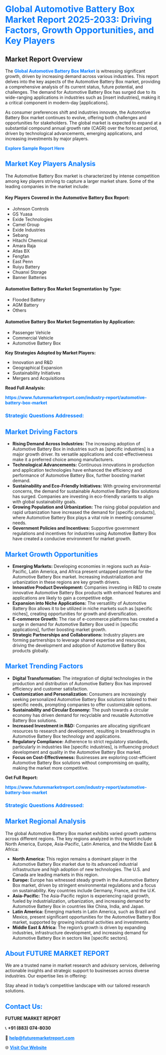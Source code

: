 <h1 style="color: #007BFF;">Global Automotive Battery Box Market Report 2025-2033: Driving Factors, Growth Opportunities, and Key Players</h1>

<section id="overview">
<h2>Market Report Overview</h2>
<p>The <a href="https://www.futuremarketreport.com/industry-report/automotive-battery-box-market" style="color: #007BFF; text-decoration: none;"><strong>Global Automotive Battery Box Market</strong></a> is witnessing significant growth, driven by increasing demand across various industries. This report delves into the key aspects of the Automotive Battery Box market, providing a comprehensive analysis of its current status, future potential, and challenges. The demand for Automotive Battery Box has surged due to its wide-ranging applications in industries such as [insert industries], making it a critical component in modern-day [applications].</p>
<p>As consumer preferences shift and industries innovate, the Automotive Battery Box market continues to evolve, offering both challenges and opportunities for stakeholders. The global market is expected to expand at a substantial compound annual growth rate (CAGR) over the forecast period, driven by technological advancements, emerging applications, and increasing investments by major players.</p>
</section>

<section id="overview">
<p><a href="https://www.futuremarketreport.com/request-sample/reportId=113343" style="color: #007BFF; text-decoration: none;"><strong>Explore Sample Report Here</strong></a></p>
</section>

<section id="key-players">
<h2 style="color: #007BFF;">Market Key Players Analysis</h2>
<p>The Automotive Battery Box market is characterized by intense competition among key players striving to capture a larger market share. Some of the leading companies in the market include:</p>
<h4>Key Players Covered in the Automotive Battery Box Report:</h4>
<ul><li>Johnson Controls</li><li>GS Yuasa</li><li>Exide Technologies</li><li>Camel Group</li><li>Exide Industries</li><li>Sebang</li><li>Hitachi Chemical</li><li>Amara Raja</li><li>Atlas BX</li><li>Fengfan</li><li>East Penn</li><li>Ruiyu Battery</li><li>Chuanxi Storage</li><li>Banner Batteries</li></ul>
<h4>Automotive Battery Box Market Segmentation by Type:</h4>
<ul><li>Flooded Battery</li><li>AGM Battery</li><li>Others</li></ul>

<h4>Automotive Battery Box Market Segmentation by Application:</h4>
<ul><li>Passenger Vehicle</li><li>Commercial Vehicle</li><li>Automotive Battery Box</li></ul>
<p><strong>Key Strategies Adopted by Market Players:</strong></p>
<ul>
<li>Innovation and R&D</li>
<li>Geographical Expansion</li>
<li>Sustainability Initiatives</li>
<li>Mergers and Acquisitions</li>
</ul>
</section>

<section>
<p><strong>Read Full Analysis: </strong></p><a href="https://www.futuremarketreport.com/industry-report/automotive-battery-box-market" style="color: #007BFF; text-decoration: none;"><strong>https://www.futuremarketreport.com/industry-report/automotive-battery-box-market</strong></a>
<h3 style="color: #007BFF;">Strategic Questions Addressed:</h3>
</section>

<section id="driving-factors">
<h2 style="color: #007BFF;">Market Driving Factors</h2>
<ul>
<li><strong>Rising Demand Across Industries:</strong> The increasing adoption of Automotive Battery Box in industries such as [specific industries] is a major growth driver. Its versatile applications and cost-effectiveness make it a preferred choice among manufacturers.</li>
<li><strong>Technological Advancements:</strong> Continuous innovations in production and application technologies have enhanced the efficiency and performance of Automotive Battery Box, further boosting market demand.</li>
<li><strong>Sustainability and Eco-Friendly Initiatives:</strong> With growing environmental concerns, the demand for sustainable Automotive Battery Box solutions has surged. Companies are investing in eco-friendly variants to align with global sustainability goals.</li>
<li><strong>Growing Population and Urbanization:</strong> The rising global population and rapid urbanization have increased the demand for [specific products], where Automotive Battery Box plays a vital role in meeting consumer needs.</li>
<li><strong>Government Policies and Incentives:</strong> Supportive government regulations and incentives for industries using Automotive Battery Box have created a conducive environment for market growth.</li>
</ul>
</section>

<section id="growth-opportunities">
<h2 style="color: #007BFF;">Market Growth Opportunities</h2>
<ul>
<li><strong>Emerging Markets:</strong> Developing economies in regions such as Asia-Pacific, Latin America, and Africa present untapped potential for the Automotive Battery Box market. Increasing industrialization and urbanization in these regions are key growth drivers.</li>
<li><strong>Innovative Product Development:</strong> Companies investing in R&D to create innovative Automotive Battery Box products with enhanced features and applications are likely to gain a competitive edge.</li>
<li><strong>Expansion into Niche Applications:</strong> The versatility of Automotive Battery Box allows it to be utilized in niche markets such as [specific niches], creating opportunities for growth and diversification.</li>
<li><strong>E-commerce Growth:</strong> The rise of e-commerce platforms has created a surge in demand for Automotive Battery Box used in [specific applications], further boosting market growth.</li>
<li><strong>Strategic Partnerships and Collaborations:</strong> Industry players are forming partnerships to leverage shared expertise and resources, driving the development and adoption of Automotive Battery Box products globally.</li>
</ul>
</section>

<section id="trending-factors">
<h2 style="color: #007BFF;">Market Trending Factors</h2>
<ul>
<li><strong>Digital Transformation:</strong> The integration of digital technologies in the production and distribution of Automotive Battery Box has improved efficiency and customer satisfaction.</li>
<li><strong>Customization and Personalization:</strong> Consumers are increasingly seeking personalized Automotive Battery Box solutions tailored to their specific needs, prompting companies to offer customizable options.</li>
<li><strong>Sustainability and Circular Economy:</strong> The push towards a circular economy has driven demand for recyclable and reusable Automotive Battery Box solutions.</li>
<li><strong>Increased Investment in R&D:</strong> Companies are allocating significant resources to research and development, resulting in breakthroughs in Automotive Battery Box technology and applications.</li>
<li><strong>Regulatory Compliance:</strong> Adherence to strict regulatory standards, particularly in industries like [specific industries], is influencing product development and quality in the Automotive Battery Box market.</li>
<li><strong>Focus on Cost-Effectiveness:</strong> Businesses are exploring cost-efficient Automotive Battery Box solutions without compromising on quality, making the market more competitive.</li>
</ul>
</section>

<section>
<p><strong>Get Full Report: </strong></p><a href="https://www.futuremarketreport.com/industry-report/automotive-battery-box-market" style="color: #007BFF; text-decoration: none;"><strong>https://www.futuremarketreport.com/industry-report/automotive-battery-box-market</strong></a>
<h3 style="color: #007BFF;">Strategic Questions Addressed:</h3>
</section>


<section id="regional-analysis">
<h2 style="color: #007BFF;">Market Regional Analysis</h2>
<p>The global Automotive Battery Box market exhibits varied growth patterns across different regions. The key regions analyzed in this report include North America, Europe, Asia-Pacific, Latin America, and the Middle East & Africa:</p>
<ul>
<li><strong>North America:</strong> This region remains a dominant player in the Automotive Battery Box market due to its advanced industrial infrastructure and high adoption of new technologies. The U.S. and Canada are leading markets in this region.</li>
<li><strong>Europe:</strong> Europe has witnessed steady growth in the Automotive Battery Box market, driven by stringent environmental regulations and a focus on sustainability. Key countries include Germany, France, and the U.K.</li>
<li><strong>Asia-Pacific:</strong> The Asia-Pacific region is experiencing rapid growth, fueled by industrialization, urbanization, and increasing demand for Automotive Battery Box in countries like China, India, and Japan.</li>
<li><strong>Latin America:</strong> Emerging markets in Latin America, such as Brazil and Mexico, present significant opportunities for the Automotive Battery Box market, supported by growing industrial activities and investments.</li>
<li><strong>Middle East & Africa:</strong> The region’s growth is driven by expanding industries, infrastructure development, and increasing demand for Automotive Battery Box in sectors like [specific sectors].</li>
</ul>
</section>

<footer>
<h2 style="color: #007BFF;">About FUTURE MARKET REPORT</h2>
<p>We are a trusted name in market research and advisory services, delivering actionable insights and strategic support to businesses across diverse industries. Our expertise lies in offering:</p>

<p>Stay ahead in today’s competitive landscape with our tailored research solutions.</p>

<h2 style="color: #007BFF;">Contact Us:</h2>
<p><strong>FUTURE MARKET REPORT</strong></p>
<p>📞 <strong>+91 (883) 074-8030</strong></p>
<p>📧 <strong><a href="mailto:help@futuremarketreport.com" style="color: #007BFF;">help@futuremarketreport.com</a></strong></p>
<p>🌐 <strong><a href="https://www.futuremarketreport.com/" style="color: #007BFF;">Visit Our Website</a></strong></p>
</footer>